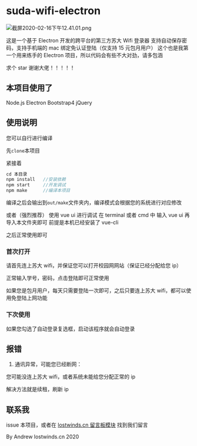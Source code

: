 # suda-wifi-electron

![截屏2020-02-16下午12.41.01.png](https://i.loli.net/2020/02/16/8wMe69NgqmBzUCZ.png)

这是一个基于 Electron 开发的跨平台的第三方苏大 Wifi 登录器
支持自动保存密码，支持手机端的 mac 绑定免认证登陆（仅支持 15 元包月用户）
这个也是我第一个用来练手的 Electron 项目，所以代码会有些不大对劲，请多包涵

求个 star 谢谢大佬！！！！！

## 本项目使用了

Node.js
Electron
Bootstrap4
jQuery

## 使用说明

您可以自行进行编译

先`clone`本项目

紧接着

```js
cd 本目录
npm install   //安装依赖
npm start     //开发调试
npm make      //编译本项目
```

编译之后会输出到`out/make`文件夹内，编译模式会根据您的系统进行对应修改

或者（强烈推荐）
使用 vue ui 进行调试
在 terminal 或者 cmd 中 输入 vue ui 再导入本文件夹即可
前提是本机已经安装了 vue-cli

之后正常使用即可

### 首次打开

请首先连上苏大 wifi，并保证您可以打开校园网网站（保证已经分配给您 ip）

正常输入学号，密码，点击登陆即可正常使用

如果您是包月用户，每天只需要登陆一次即可，之后只要连上苏大 wifi，都可以使用免登陆上网功能

### 下次使用

如果您勾选了自动登录复选框，启动该程序就会自动登录

## 报错

1. 通讯异常，可能您已经断网：

您可能没连上苏大 wifi，或者系统未能给您分配正常的 ip

解决方法就是续租，刷新 ip

## 联系我

issue 本项目，或者在 [lostwinds.cn 留言板模块](https://lostwinds.cn/%e7%95%99%e8%a8%80%e6%9d%bf.html/) 找到我们留言

By Andrew lostwinds.cn 2020
